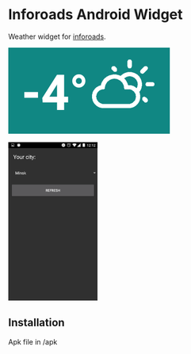 # Inforoads Android Widget

Weather widget for [inforoads](http://i.centr.by/inforoads).

![widget](img/widget.png)

<img alt="main-page" src="img/main_page.png" width="180">

## Installation

Apk file in /apk
